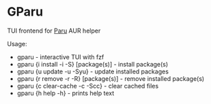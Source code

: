 # GParu

TUI frontend for [Paru](https://github.com/Morganamilo/paru) AUR helper

Usage:
- gparu                                - interactive TUI with fzf
- gparu {i install -i -S} [package(s)] - install package(s)
- gparu {u update -u -Syu}             - update installed packages
- gparu {r remove -r -R} [package(s)]  - remove installed package(s)
- gparu {c clear-cache -c -Scc}        - clear cached files
- gparu {h help -h}                    - prints help text